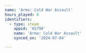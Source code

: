 ```yaml
---
name: 'Arma: Cold War Assault'
hours_played: 0
identifiers:
  - type: steam
    appid: '65790'
    name: 'Arma: Cold War Assault'
    synced_on: '2024-07-04'

---
```

